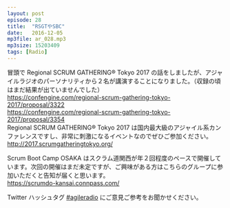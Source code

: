 ```yaml
---
layout: post
episode: 28
title:  "RSGTやSBC"
date:   2016-12-05
mp3file: ar_028.mp3
mp3size: 15203409
tags: [Radio]
---
```


冒頭で Regional SCRUM GATHERING® Tokyo 2017 の話をしましたが、アジャイルラジオのパーソナリティから２名が講演することになりました。（収録の頃はまだ結果が出ていませんでした）  
https://confengine.com/regional-scrum-gathering-tokyo-2017/proposal/3322  
https://confengine.com/regional-scrum-gathering-tokyo-2017/proposal/3354  
Regional SCRUM GATHERING® Tokyo 2017 は国内最大級のアジャイル系カンファレンスですし、非常に刺激になるイベントなのでぜひご参加ください。  
http://2017.scrumgatheringtokyo.org/  

Scrum Boot Camp OSAKA はスクラム道関西が年２回程度のペースで開催しています。次回の開催はまだ未定ですが、ご興味がある方はこちらのグループに参加いただくと告知が届くと思います。  
https://scrumdo-kansai.connpass.com/  

Twitter ハッシュタグ [#agileradio](https://twitter.com/intent/tweet?hashtags=agileradio) にご意見ご参考をお聞かせください。

